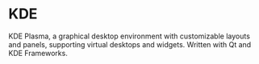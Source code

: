 # KDE
KDE Plasma, a graphical desktop environment with customizable layouts and panels, supporting virtual desktops and widgets. Written with Qt and KDE Frameworks.
